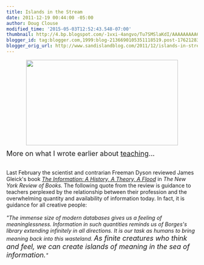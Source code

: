 ```yaml
---
title: Islands in the Stream
date: 2011-12-19 00:44:00 -05:00
author: Doug Clouse
modified_time: '2015-05-03T12:52:43.548-07:00'
thumbnail: http://4.bp.blogspot.com/-1vxi-4angvo/Tu7SMSlaKdI/AAAAAAAAA68/3AOtgQFZyAE/s72-c/dolly-kenny.jpg
blogger_id: tag:blogger.com,1999:blog-2136690105351118519.post-1762128394767818379
blogger_orig_url: http://www.sandislandblog.com/2011/12/islands-in-stream.html
---
```


<a href="http://4.bp.blogspot.com/-1vxi-4angvo/Tu7SMSlaKdI/AAAAAAAAA68/3AOtgQFZyAE/s1600/dolly-kenny.jpg" onblur="try {parent.deselectBloggerImageGracefully();} catch(e) {}"><img alt="" border="0" src="http://4.bp.blogspot.com/-1vxi-4angvo/Tu7SMSlaKdI/AAAAAAAAA68/3AOtgQFZyAE/s400/dolly-kenny.jpg" id="BLOGGER_PHOTO_ID_5687714488004520402" style="cursor: hand; cursor: pointer; display: block; height: 225px; margin: 0px auto 10px; text-align: center; width: 400px;" /></a><span class="Apple-style-span" style="font-size: 130%;">More on what I wrote earlier about <a href="http://sandislandblog.blogspot.com/2011/11/what-is-teaching.html">teaching</a>... </span><br /><div><br /></div><div>Last February the scientist and contrarian Freeman Dyson reviewed James Gleick's book <i><a href="http://around.com/">The Information: A History, A Theory, A Flood</a></i> in <i>The New York Review of Books. </i>The following quote from the review is guidance to teachers perplexed by the relationship between their profession and the overwhelming quantity and availability of information today. In fact, it is guidance for all creative people: <br /><div><br /></div><div><i>"The immense size of modern databases gives us a feeling of meaninglessness. Information in such quantities reminds us of Borges's library extending infinitely in all directions. It is our task as humans to bring meaning back into this wasteland. <span class="Apple-style-span" style="font-size: 130%;">As finite creatures who think and feel, we can create islands of meaning in the sea of information.</span>"</i></div></div>